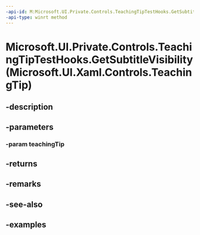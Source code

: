 ```yaml
---
-api-id: M:Microsoft.UI.Private.Controls.TeachingTipTestHooks.GetSubtitleVisibility(Microsoft.UI.Xaml.Controls.TeachingTip)
-api-type: winrt method
---
```


# Microsoft.UI.Private.Controls.TeachingTipTestHooks.GetSubtitleVisibility(Microsoft.UI.Xaml.Controls.TeachingTip)

<!--
public static Microsoft.UI.Xaml.Visibility GetSubtitleVisibility (Microsoft.UI.Xaml.Controls.TeachingTip teachingTip);
-->


## -description

## -parameters

### -param teachingTip

## -returns

## -remarks

## -see-also

## -examples


